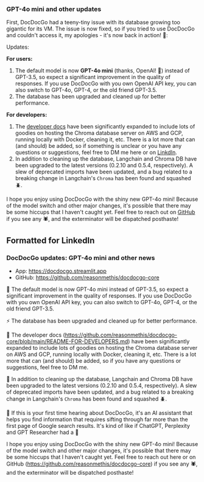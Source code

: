 ### GPT-4o mini and other updates

First, DocDocGo had a teeny-tiny issue with its database growing too gigantic for its VM. The issue is now fixed, so if you tried to use DocDocGo and couldn't access it, my apologies - it's now back in action! :muscle::

Updates:

**For users:** 

1. The default model is now **GPT-4o mini** (thanks, OpenAI! :rocket:) instead of GPT-3.5, so expect a significant improvement in the quality of responses. If you use DocDocGo with you own OpenAI API key, you can also switch to GPT-4o, GPT-4, or the old friend GPT-3.5.
2. The database has been upgraded and cleaned up for better performance.

**For developers:** 

1. The [developer docs](https://github.com/reasonmethis/docdocgo-core/blob/main/README-FOR-DEVELOPERS.md) have been significantly expanded to include lots of goodies on hosting the Chroma database server on AWS and GCP, running locally with Docker, cleaning it, etc. There is a lot more that can (and should) be added, so if something is unclear or you have any questions or suggestions, feel free to DM me here or on [LinkdIn](https://www.linkedin.com/in/dmitriyvasilyuk/).
2. In addition to cleaning up the database, Langchain and Chroma DB have been upgraded to the latest versions (0.2.10 and 0.5.4, respectively). A slew of deprecated imports have been updated, and a bug related to a breaking change in Langchain's `Chroma` has been found and squashed :beetle:.

I hope you enjoy using DocDocGo with the shiny new GPT-4o mini! Because of the model switch and other major changes, it's possible that there may be some hiccups that I haven't caught yet. Feel free to reach out on [GitHub](https://github.com/reasonmethis/docdocgo-core) if you see any :spider:, and the exterminator will be dispatched posthaste!

## Formatted for LinkedIn

### DocDocGo updates: GPT-4o mini and other news ###

- App: https://docdocgo.streamlit.app
- GitHub: https://github.com/reasonmethis/docdocgo-core

🚀 The default model is now GPT-4o mini instead of GPT-3.5, so expect a significant improvement in the quality of responses. If you use DocDocGo with you own OpenAI API key, you can also switch to GPT-4o, GPT-4, or the old friend GPT-3.5.

⚡ The database has been upgraded and cleaned up for better performance.

📝 The developer docs (https://github.com/reasonmethis/docdocgo-core/blob/main/README-FOR-DEVELOPERS.md) have been significantly expanded to include lots of goodies on hosting the Chroma database server on AWS and GCP, running locally with Docker, cleaning it, etc. There is a lot more that can (and should) be added, so if you have any questions or suggestions, feel free to DM me.

🔧 In addition to cleaning up the database, Langchain and Chroma DB have been upgraded to the latest versions (0.2.10 and 0.5.4, respectively). A slew of deprecated imports have been updated, and a bug related to a breaking change in Langchain's `Chroma` has been found and squashed 🪲.

📢 If this is your first time hearing about DocDocGo, it's an AI assistant that helps you find information that requires sifting through far more than the first page of Google search results. It's kind of like if ChatGPT, Perplexity and GPT Researcher had a 👶

I hope you enjoy using DocDocGo with the shiny new GPT-4o mini! Because of the model switch and other major changes, it's possible that there may be some hiccups that I haven't caught yet. Feel free to reach out here or on GitHub (https://github.com/reasonmethis/docdocgo-core) if you see any 🕷️, and the exterminator will be dispatched posthaste!